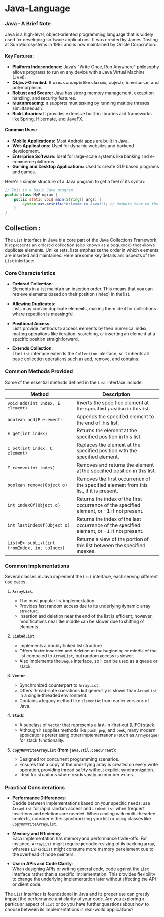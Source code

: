 # Java-Language

### Java - A Brief Note

Java is a high-level, object-oriented programming language that is widely used for developing software applications. It was created by James Gosling at Sun Microsystems in 1995 and is now maintained by Oracle Corporation.

#### **Key Features:**
- **Platform Independence:** Java’s "Write Once, Run Anywhere" philosophy allows programs to run on any device with a Java Virtual Machine (JVM).
- **Object-Oriented:** It uses concepts like classes, objects, inheritance, and polymorphism.
- **Robust and Secure:** Java has strong memory management, exception handling, and security features.
- **Multithreading:** It supports multitasking by running multiple threads simultaneously.
- **Rich Libraries:** It provides extensive built-in libraries and frameworks like Spring, Hibernate, and JavaFX.

#### **Common Uses:**
- **Mobile Applications:** Most Android apps are built in Java.
- **Web Applications:** Used for dynamic websites and backend development.
- **Enterprise Software:** Ideal for large-scale systems like banking and e-commerce platforms.
- **Gaming and Desktop Applications:** Used to create GUI-based programs and games.

Here's a simple structure of a Java program to get a feel of its syntax:

```java
// This is a basic Java program
public class MyProgram {
    public static void main(String[] args) {
        System.out.println("Welcome to Java!"); // Outputs text to the screen
    }
}
```



## Collection :

The `List` interface in Java is a core part of the Java Collections Framework. It represents an ordered collection (also known as a sequence) that allows duplicate elements. Unlike sets, lists emphasize the order in which elements are inserted and maintained. Here are some key details and aspects of the `List` interface:

### Core Characteristics

- **Ordered Collection**:  
  Elements in a list maintain an insertion order. This means that you can retrieve elements based on their position (index) in the list.

- **Allowing Duplicates**:  
  Lists may contain duplicate elements, making them ideal for collections where repetition is meaningful.

- **Positional Access**:  
  Lists provide methods to access elements by their numerical index, making operations like iteration, searching, or inserting an element at a specific position straightforward.

- **Extends Collection**:  
  The `List` interface extends the `Collection` interface, so it inherits all basic collection operations such as add, remove, and contains.

### Common Methods Provided

Some of the essential methods defined in the `List` interface include:

| **Method**                           | **Description**                                                                                   |
|--------------------------------------|---------------------------------------------------------------------------------------------------|
| `void add(int index, E element)`     | Inserts the specified element at the specified position in this list.                            |
| `boolean add(E element)`             | Appends the specified element to the end of this list.                                           |
| `E get(int index)`                   | Returns the element at the specified position in this list.                                      |
| `E set(int index, E element)`        | Replaces the element at the specified position with the specified element.                       |
| `E remove(int index)`                | Removes and returns the element at the specified position in this list.                          |
| `boolean remove(Object o)`           | Removes the first occurrence of the specified element from this list, if it is present.            |
| `int indexOf(Object o)`              | Returns the index of the first occurrence of the specified element, or -1 if not present.         |
| `int lastIndexOf(Object o)`          | Returns the index of the last occurrence of the specified element, or -1 if not present.          |
| `List<E> subList(int fromIndex, int toIndex)` | Returns a view of the portion of this list between the specified indexes.                    |

### Common Implementations

Several classes in Java implement the `List` interface, each serving different use cases:

1. **`ArrayList`**:  
   - The most popular list implementation.
   - Provides fast random access due to its underlying dynamic array structure.
   - Insertion and deletion near the end of the list is efficient; however, modifications near the middle can be slower due to shifting of elements.

2. **`LinkedList`**:  
   - Implements a doubly-linked list structure.
   - Offers faster insertion and deletion at the beginning or middle of the list compared to `ArrayList`, but random access is slower.
   - Also implements the `Deque` interface, so it can be used as a queue or stack.

3. **`Vector`**:  
   - Synchronized counterpart to `ArrayList`.
   - Offers thread-safe operations but generally is slower than `ArrayList` in a single-threaded environment.
   - Contains a legacy method like `elementAt` from earlier versions of Java.

4. **`Stack`**:  
   - A subclass of `Vector` that represents a last-in-first-out (LIFO) stack.
   - Although it supplies methods like `push`, `pop`, and `peek`, many modern applications prefer using other implementations (such as `ArrayDeque`) for stack functionality.

5. **`CopyOnWriteArrayList` (from `java.util.concurrent`)**:  
   - Designed for concurrent programming scenarios.
   - Ensures that a copy of the underlying array is created on every write operation, providing thread safety without explicit synchronization.
   - Ideal for situations where reads vastly outnumber writes.

### Practical Considerations

- **Performance Differences**:  
  Decide between implementations based on your specific needs: use `ArrayList` for rapid random access and `LinkedList` when frequent insertions and deletions are needed. When dealing with multi-threaded contexts, consider either synchronizing your list or using classes like `CopyOnWriteArrayList`.

- **Memory and Efficiency**:  
  Each implementation has memory and performance trade-offs. For instance, `ArrayList` might require periodic resizing of its backing array, whereas `LinkedList` might consume more memory per element due to the overhead of node pointers.

- **Use in APIs and Code Clarity**:  
  When designing APIs or writing general code, code against the `List` interface rather than a specific implementation. This provides flexibility to change the underlying implementation later without affecting the API or client code.

The `List` interface is foundational in Java and its proper use can greatly impact the performance and clarity of your code. Are you exploring a particular aspect of `List` or do you have further questions about how to choose between its implementations in real-world applications?
